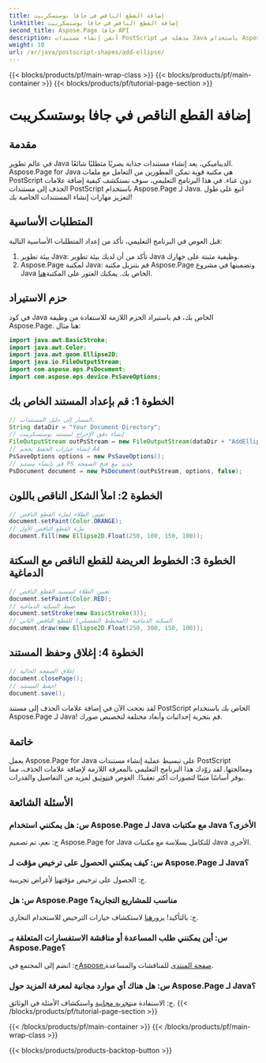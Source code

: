 ```yaml
---
title: إضافة القطع الناقص في جافا بوستسكريبت
linktitle: إضافة القطع الناقص في جافا بوستسكريبت
second_title: Aspose.Page جافا API
description: أتقن إنشاء مستندات PostScript مذهلة في Java باستخدام Aspose.Page. تعلم كيفية إضافة علامات الحذف خطوة بخطوة للحصول على محتوى جذاب بصريًا.
weight: 10
url: /ar/java/postscript-shapes/add-ellipse/
---
```


{{< blocks/products/pf/main-wrap-class >}}
{{< blocks/products/pf/main-container >}}
{{< blocks/products/pf/tutorial-page-section >}}

# إضافة القطع الناقص في جافا بوستسكريبت

## مقدمة
في عالم تطوير Java الديناميكي، يعد إنشاء مستندات جذابة بصريًا متطلبًا شائعًا. Aspose.Page for Java هي مكتبة قوية تمكن المطورين من التعامل مع ملفات PostScript دون عناء. في هذا البرنامج التعليمي، سوف نستكشف كيفية إضافة علامات الحذف إلى مستندات PostScript باستخدام Aspose.Page لـ Java. اتبع على طول لتعزيز مهارات إنشاء المستندات الخاصة بك!
## المتطلبات الأساسية
قبل الغوص في البرنامج التعليمي، تأكد من إعداد المتطلبات الأساسية التالية:
1. بيئة تطوير Java: تأكد من أن لديك بيئة تطوير Java وظيفية مثبتة على جهازك.
2.  Aspose.Page لمكتبة Java: قم بتنزيل مكتبة Aspose.Page وتضمينها في مشروع Java الخاص بك. يمكنك العثور على المكتبة[هنا](https://releases.aspose.com/page/java/).
## حزم الاستيراد
في كود Java الخاص بك، قم باستيراد الحزم اللازمة للاستفادة من وظيفة Aspose.Page. هنا مثال:
```java
import java.awt.BasicStroke;
import java.awt.Color;
import java.awt.geom.Ellipse2D;
import java.io.FileOutputStream;
import com.aspose.eps.PsDocument;
import com.aspose.eps.device.PsSaveOptions;
```
## الخطوة 1: قم بإعداد المستند الخاص بك
```java
// المسار إلى دليل المستندات.
String dataDir = "Your Document Directory";
// إنشاء دفق الإخراج لمستند بوستسكريبت
FileOutputStream outPsStream = new FileOutputStream(dataDir + "AddEllipse_outPS.ps");
// إنشاء خيارات الحفظ بحجم A4
PsSaveOptions options = new PsSaveOptions();
// قم بإنشاء مستند PS جديد مع فتح الصفحة
PsDocument document = new PsDocument(outPsStream, options, false);
```
## الخطوة 2: املأ الشكل الناقص باللون
```java
// تعيين الطلاء لملء القطع الناقص
document.setPaint(Color.ORANGE);
// ملء القطع الناقص الأول
document.fill(new Ellipse2D.Float(250, 100, 150, 100));
```
## الخطوة 3: الخطوط العريضة للقطع الناقص مع السكتة الدماغية
```java
// تعيين الطلاء لتمسيد القطع الناقص
document.setPaint(Color.RED);
// ضبط السكتة الدماغية
document.setStroke(new BasicStroke(3));
// السكتة الدماغية (المخطط التفصيلي) للقطع الناقص الثاني
document.draw(new Ellipse2D.Float(250, 300, 150, 100));
```
## الخطوة 4: إغلاق وحفظ المستند
```java
// إغلاق الصفحة الحالية
document.closePage();
// احفظ المستند
document.save();
```
لقد نجحت الآن في إضافة علامات الحذف إلى مستند PostScript الخاص بك باستخدام Aspose.Page لـ Java! قم بتجربة إحداثيات وأبعاد مختلفة لتخصيص صورك.
## خاتمة
 يعمل Aspose.Page for Java على تبسيط عملية إنشاء مستندات PostScript ومعالجتها. لقد زوّدك هذا البرنامج التعليمي بالمعرفة اللازمة لإضافة علامات الحذف، مما يوفر أساسًا متينًا لتصورات أكثر تعقيدًا. الغوص في[توثيق](https://reference.aspose.com/page/java/) لمزيد من التفاصيل والقدرات.
## الأسئلة الشائعة
### س: هل يمكنني استخدام Aspose.Page لـ Java مع مكتبات Java الأخرى؟
ج: نعم، تم تصميم Aspose.Page for Java للتكامل بسلاسة مع مكتبات Java الأخرى.
### س: كيف يمكنني الحصول على ترخيص مؤقت لـ Aspose.Page لـ Java؟
 ج: الحصول على ترخيص مؤقت[هنا](https://purchase.aspose.com/temporary-license/) لأغراض تجريبية.
### س: هل Aspose.Page مناسب للمشاريع التجارية؟
 ج: بالتأكيد! يزور[هنا](https://purchase.aspose.com/buy) لاستكشاف خيارات الترخيص للاستخدام التجاري.
### س: أين يمكنني طلب المساعدة أو مناقشة الاستفسارات المتعلقة بـ Aspose.Page؟
 ج: انضم إلى المجتمع في[Aspose.صفحة المنتدى](https://forum.aspose.com/c/page/39) للمناقشات والمساعدة.
### س: هل هناك أي موارد مجانية لمعرفة المزيد حول Aspose.Page لـ Java؟
 ج: الاستفادة من[تجربة مجانية](https://releases.aspose.com/) واستكشاف الأمثلة في الوثائق.
{{< /blocks/products/pf/tutorial-page-section >}}

{{< /blocks/products/pf/main-container >}}
{{< /blocks/products/pf/main-wrap-class >}}

{{< blocks/products/products-backtop-button >}}
